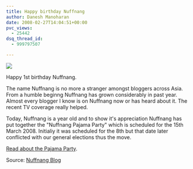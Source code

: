```yaml
---
title: Happy birthday Nuffnang
author: Danesh Manoharan
date: 2008-02-27T14:04:51+00:00
pvc_views:
  - 25442
dsq_thread_id:
  - 999797507

---
```

![](http://i62.photobucket.com/albums/h100/vwvr9/pajamabanner.jpg)

Happy 1st birthday Nuffnang.

The name Nuffnang is no more a stranger amongst bloggers across Asia. From a humble beginng Nuffnang has grown considerably in past year. Almost every blogger I know is on Nuffnang now or has heard about it. The recent TV coverage really helped.

Today, Nuffnang is a year old and to show it's appreciation Nuffnang has put together the "Nuffnang Pajama Party" which is scheduled for the 15th March 2008. Initialiy it was scheduled for the 8th but that date later conflicted with our general elections thus the move.

[Read about the Pajama Party][1].

Source: [Nuffnang Blog][2]

 [1]: http://www.nuffnang.com.my/pajama-party
 [2]: http://www.nuffnang.com.my/blog/2008/02/27/nuffnang-is-one-year-old-today/